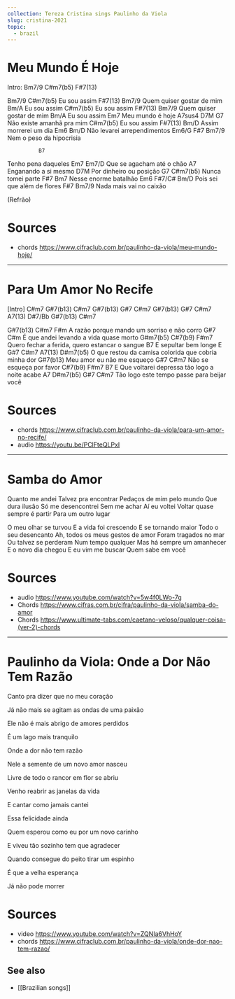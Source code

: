 ```yaml
---
collection: Tereza Cristina sings Paulinho da Viola
slug: cristina-2021
topic:
  - brazil
---
```

# Meu Mundo É Hoje

Intro: Bm7/9 C#m7(b5) F#7(13)

Bm7/9     C#m7(b5)
Eu sou assim
        F#7(13)       Bm7/9
Quem quiser gostar de mim
        Bm/A
Eu sou assim
        C#m7(b5)
Eu sou assim
        F#7(13)       Bm7/9
Quem quiser gostar de mim
        Bm/A
Eu sou assim
            Em7
Meu mundo é hoje
      A7sus4    D7M   G7
Não existe amanhã pra mim
        C#m7(b5)
Eu sou assim
      F#7(13)     Bm/D
Assim morrerei um dia
        Em6          Bm/D
Não levarei arrependimentos
       Em6/G    F#7    Bm7/9
Nem o peso da hipocrisia

              B7
Tenho pena daqueles
                     Em7     Em7/D
Que se agacham até o chão
               A7
Enganando a si mesmo
                    D7M
Por dinheiro ou posição
G7          C#m7(b5)
Nunca tomei parte
       F#7       Bm7
Nesse enorme batalhão
     Em6      F#7/C# Bm/D
Pois sei que além de flores
     F#7             Bm7/9
Nada mais vai no caixão

(Refrão)

# Sources
- chords https://www.cifraclub.com.br/paulinho-da-viola/meu-mundo-hoje/

---

# Para Um Amor No Recife

[Intro] C#m7  G#7(b13)  C#m7  G#7(b13) G#7 
        C#m7  G#7(b13)  G#7  C#m7  
        A7(13)  D#7/Bb  G#7(b13)  C#m7

G#7(b13)               C#m7          F#m
A razão porque mando um sorriso e não corro
                      G#7          C#m
É que andei levando a vida quase morto
              G#m7(b5)  C#7(b9)            F#m7
Quero fechar a ferida,   quero estancar o  sangue
                B7
E sepultar bem longe
                E         G#7         C#m7    A7(13)    D#m7(b5)
O que restou da camisa colorida que cobria     minha dor
                     G#7(b13)
Meu amor eu não me esqueço
    G#7               C#m7
Não se esqueça por favor
    C#7(b9)     F#m7     B7               E
Que voltarei depressa tão logo a noite acabe
 A7                D#m7(b5)    G#7        C#m7
Tão logo este tempo passe  para beijar você

# Sources
- chords https://www.cifraclub.com.br/paulinho-da-viola/para-um-amor-no-recife/
- audio https://youtu.be/PClFteQLPxI

---

# Samba do Amor

Quanto me andei
Talvez pra encontrar
Pedaços de mim pelo mundo
Que dura ilusão
Só me desencontrei
Sem me achar
Aí eu voltei
Voltar quase sempre é partir
Para um outro lugar

O meu olhar se turvou
E a vida foi crescendo
E se tornando maior
Todo o seu desencanto
Ah, todos os meus gestos de amor
Foram tragados no mar
Ou talvez se perderam
Num tempo qualquer
Mas há sempre um amanhecer
E o novo dia chegou
E eu vim me buscar
Quem sabe em você

# Sources
- audio https://www.youtube.com/watch?v=5w4f0LWo-7g
- Chords https://www.cifras.com.br/cifra/paulinho-da-viola/samba-do-amor
- Chords https://www.ultimate-tabs.com/caetano-veloso/qualquer-coisa-(ver-2)-chords

---

# Paulinho da Viola: Onde a Dor Não Tem Razão

Canto pra dizer que no meu coração  

Já não mais se agitam as ondas de uma paixão  

Ele não é mais abrigo de amores perdidos  

É um lago mais tranquilo  

Onde a dor não tem razão  


Nele a semente de um novo amor nasceu  

Livre de todo o rancor em flor se abriu  

Venho reabrir as janelas da vida  

E cantar como jamais cantei  

Essa felicidade ainda  


Quem esperou como eu por um novo carinho  

E viveu tão sozinho tem que agradecer  

Quando consegue do peito tirar um espinho  

É que a velha esperança  

Já não pode morrer

# Sources
- video https://www.youtube.com/watch?v=ZQNIa6VhHoY
- chords https://www.cifraclub.com.br/paulinho-da-viola/onde-dor-nao-tem-razao/

## See also
- [[Brazilian songs]]
